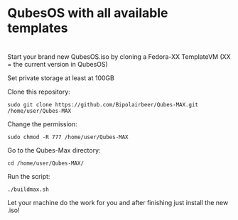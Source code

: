 #                       				QubesOS with all available templates
#

Start your brand new QubesOS.iso by cloning a Fedora-XX TemplateVM (XX = the current version in QubesOS)

Set private storage at least at 100GB

Clone this repository:

	sudo git clone https://github.com/Bipolairbeer/Qubes-MAX.git /home/user/Qubes-MAX

Change the permission:

	sudo chmod -R 777 /home/user/Qubes-MAX

Go to the Qubes-Max directory:

	cd /home/user/Qubes-MAX/

Run the script:

	./buildmax.sh

Let your machine do the work for you and after finishing just install the new .iso!
